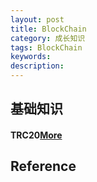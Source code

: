 ```yaml
---
layout: post
title: BlockChain
category: 成长知识
tags: BlockChain
keywords: 
description: 
---
```



## 基础知识

#### TRC20[More](https://tronscan.io/)

## Reference
